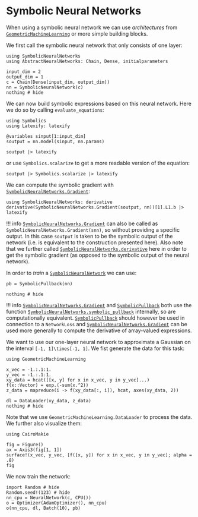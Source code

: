 # Symbolic Neural Networks

When using a symbolic neural network we can use *architectures* from [`GeometricMachineLearning`](https://github.com/JuliaGNI/GeometricMachineLearning.jl) or more simple building blocks.

We first call the symbolic neural network that only consists of one layer:

```@example snn
using SymbolicNeuralNetworks
using AbstractNeuralNetworks: Chain, Dense, initialparameters

input_dim = 2
output_dim = 1
c = Chain(Dense(input_dim, output_dim))
nn = SymbolicNeuralNetwork(c)
nothing # hide
```

We can now build symbolic expressions based on this neural network. Here we do so by calling `evaluate_equations`:

```@example snn
using Symbolics
using Latexify: latexify

@variables sinput[1:input_dim]
soutput = nn.model(sinput, nn.params)

soutput |> latexify
```

or use `Symbolics.scalarize` to get a more readable version of the equation:

```@example snn
soutput |> Symbolics.scalarize |> latexify
```

We can compute the symbolic gradient with [`SymbolicNeuralNetworks.Gradient`](@ref):

```@example snn
using SymbolicNeuralNetworks: derivative
derivative(SymbolicNeuralNetworks.Gradient(soutput, nn))[1].L1.b |> latexify
```

!!! info
    [`SymbolicNeuralNetworks.Gradient`](@ref) can also be called as `SymbolicNeuralNetworks.Gradient(snn)`, so without providing a specific output. In this case `soutput` is taken to be the symbolic output of the network (i.e. is equivalent to the construction presented here). Also note that we further called [`SymbolicNeuralNetworks.derivative`](@ref) here in order to get the symbolic gradient (as opposed to the symbolic output of the neural network).

In order to *train* a [`SymbolicNeuralNetwork`](@ref) we can use:

```@example snn
pb = SymbolicPullback(nn)

nothing # hide
```

!!! info
    [`SymbolicNeuralNetworks.Gradient`](@ref) and [`SymbolicPullback`](@ref) both use the function [`SymbolicNeuralNetworks.symbolic_pullback`](@ref) internally, so are computationally equivalent. [`SymbolicPullback`](@ref) should however be used in connection to a `NetworkLoss` and [`SymbolicNeuralNetworks.Gradient`](@ref) can be used more generally to compute the derivative of array-valued expressions.

We want to use our one-layer neural network to approximate a Gaussian on the interval ``[-1, 1]\times[-1, 1]``. We fist generate the data for this task:

```@example snn
using GeometricMachineLearning

x_vec = -1.:.1:1.
y_vec = -1.:.1:1.
xy_data = hcat([[x, y] for x in x_vec, y in y_vec]...)
f(x::Vector) = exp.(-sum(x.^2))
z_data = mapreduce(i -> f(xy_data[:, i]), hcat, axes(xy_data, 2))

dl = DataLoader(xy_data, z_data)
nothing # hide
```

Note that we use `GeometricMachineLearning.DataLoader` to process the data. We further also visualize them: 

```@example snn
using CairoMakie

fig = Figure()
ax = Axis3(fig[1, 1])
surface!(x_vec, y_vec, [f([x, y]) for x in x_vec, y in y_vec]; alpha = .8)
fig
```

We now train the network:

```@example snn
import Random # hide
Random.seed!(123) # hide
nn_cpu = NeuralNetwork(c, CPU())
o = Optimizer(AdamOptimizer(), nn_cpu)
o(nn_cpu, dl, Batch(10), pb)
```